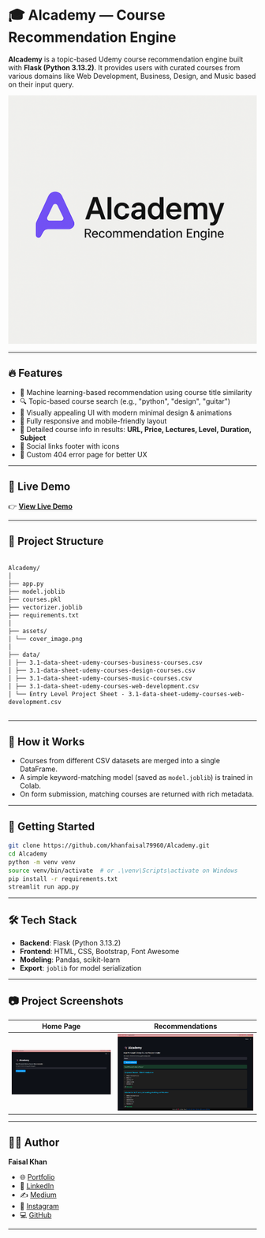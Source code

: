 # 🎓 Alcademy — Course Recommendation Engine

**Alcademy** is a topic-based Udemy course recommendation engine built with **Flask (Python 3.13.2)**. It provides users with curated courses from various domains like Web Development, Business, Design, and Music based on their input query.


![Cover](./assets/cover_image.png)

---

## 🔥 Features

- 🧠 Machine learning-based recommendation using course title similarity
- 🔍 Topic-based course search (e.g., "python", "design", "guitar")
- 🎨 Visually appealing UI with modern minimal design & animations
- 📱 Fully responsive and mobile-friendly layout
- 📄 Detailed course info in results: **URL, Price, Lectures, Level, Duration, Subject**
- 🔗 Social links footer with icons
- 🚫 Custom 404 error page for better UX

---

## 🚀 Live Demo

👉 [**View Live Demo**](https://your-demo-link.com)

---

## 📂 Project Structure

```

Alcademy/
│
├── app.py
├── model.joblib
├── courses.pkl
├── vectorizer.joblib
├── requirements.txt
│
├── assets/
│ └── cover_image.png
│
├── data/
│ ├── 3.1-data-sheet-udemy-courses-business-courses.csv
│ ├── 3.1-data-sheet-udemy-courses-design-courses.csv
│ ├── 3.1-data-sheet-udemy-courses-music-courses.csv
│ ├── 3.1-data-sheet-udemy-courses-web-development.csv
│ └── Entry Level Project Sheet - 3.1-data-sheet-udemy-courses-web-development.csv


```

---

## 🧠 How it Works

- Courses from different CSV datasets are merged into a single DataFrame.
- A simple keyword-matching model (saved as `model.joblib`) is trained in Colab.
- On form submission, matching courses are returned with rich metadata.

---

## 🚀 Getting Started

```bash
git clone https://github.com/khanfaisal79960/Alcademy.git
cd Alcademy
python -m venv venv
source venv/bin/activate  # or .\venv\Scripts\activate on Windows
pip install -r requirements.txt
streamlit run app.py
```

---

## 🛠️ Tech Stack

- **Backend**: Flask (Python 3.13.2)
- **Frontend**: HTML, CSS, Bootstrap, Font Awesome
- **Modeling**: Pandas, scikit-learn
- **Export**: `joblib` for model serialization

---

## 📷 Project Screenshots

| Home Page | Recommendations |
|-----------|-----------------|
| ![Home](assets/screenshot_1.png) | ![Recommendations](assets/screenshot_2.png) |

---

## 🙋‍♂️ Author

**Faisal Khan**

- 🌐 [Portfolio](https://khanfaisal.netlify.app)
- 💼 [LinkedIn](https://www.linkedin.com/in/khanfaisal79960)
- ✍️ [Medium](https://medium.com/@khanfaisal79960)
- 📸 [Instagram](https://instagram.com/mr._perfect_1004)
- 💻 [GitHub](https://github.com/khanfaisal79960)

---
